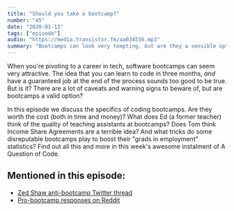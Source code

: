 ```yaml
---
title: "Should you take a bootcamp?"
number: "45"
date: "2020-01-13"
tags: ["episode"]
audio: "https://media.transistor.fm/aa034556.mp3"
summary: "Bootcamps can look very tempting, but are they a sensible option?"
---
```


When you're pivoting to a career in tech, software bootcamps can seem very attractive. The idea that you can learn to code in three months, *and* have a guaranteed job at the end of the process sounds too good to be true. But is it? There are a lot of caveats and warning signs to beware of, but are bootcamps a valid option?

In this episode we discuss the specifics of coding bootcamps. Are they worth the cost (both in time and money)? What does Ed (a former teacher) think of the quality of teaching assistants at bootcamps? Does Tom think Income Share Agreements are a terrible idea? And what tricks do some disreputable bootcamps play to boost their "grads in employment" statistics? Find out all this and more in this week's awesome instalment of A Question of Code.

## Mentioned in this episode:

* [Zed Shaw anti-bootcamp Twitter thread](https://twitter.com/lzsthw/status/1212284566431576069?s=20)
* [Pro-bootcamp responses on Reddit](https://reddit.com/r/web_design/comments/ekv3vi/a_list_of_coding_bootcamp_scams/)